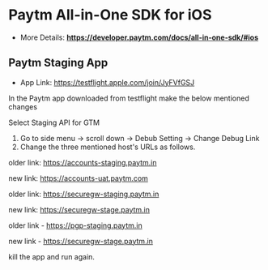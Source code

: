 # Paytm All-in-One SDK for iOS
* More Details: **https://developer.paytm.com/docs/all-in-one-sdk/#ios**

## Paytm Staging App
* App Link: https://testflight.apple.com/join/JyFVfGSJ

In the Paytm app downloaded from testflight make the below mentioned changes

Select Staging API for GTM
1. Go to side menu -> scroll down -> Debub Setting -> Change Debug Link
2. Change the three mentioned host's URLs as follows.

older link: https://accounts-staging.paytm.in

new link:  https://accounts-uat.paytm.com

older link: https://securegw-staging.paytm.in

new link:  https://securegw-stage.paytm.in

older link - https://pgp-staging.paytm.in 

new link - https://securegw-stage.paytm.in

kill the app and run again.





